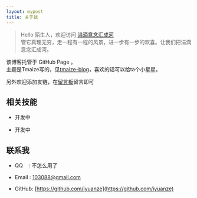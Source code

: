 ```yaml
---
layout: mypost
title: 关于我
---
```


> Hello 陌生人，欢迎访问 [涓滴意念汇成河](http://www.zahui.top/)<br>管它真理无穷，走一程有一程的风景，进一步有一步的欢喜。让我们把涓滴意念汇成河。

该博客托管于 GitHub Page 。<br>主题是Tmaize写的，见[tmaize-blog](https://github.com/TMaize/tmaize-blog)，喜欢的话可以给ta个小星星。

另外欢迎添加友链，在[留言板](chat.html)留言即可&nbsp;

## 相关技能

- 开发中

- 开发中

## 联系我

- QQ&nbsp;&nbsp;&nbsp;&nbsp;: 不怎么用了

- Email&nbsp;: [103088@gmail.com](https://mail.google.com/mail/u/0/#inbox)

- GitHub: [https://github.com/iyuanze](https://github.com/iyuanze)



